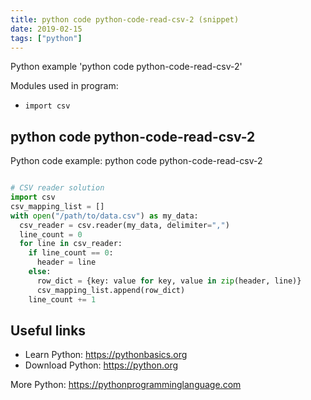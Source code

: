 ```yaml
---
title: python code python-code-read-csv-2 (snippet)
date: 2019-02-15
tags: ["python"]
---
```

Python example 'python code python-code-read-csv-2'


Modules used in program: 
* `import csv`

## python code python-code-read-csv-2

Python code example: python code python-code-read-csv-2

```python

# CSV reader solution
import csv
csv_mapping_list = []
with open("/path/to/data.csv") as my_data: 
  csv_reader = csv.reader(my_data, delimiter=",") 
  line_count = 0 
  for line in csv_reader: 
    if line_count == 0: 
      header = line 
    else: 
      row_dict = {key: value for key, value in zip(header, line)} 
      csv_mapping_list.append(row_dict) 
    line_count += 1


```

## Useful links

- Learn Python: https://pythonbasics.org
- Download Python: https://python.org

More Python: https://pythonprogramminglanguage.com
